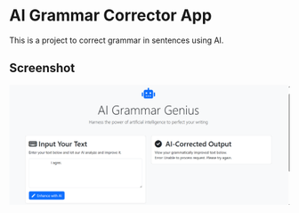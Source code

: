 # AI Grammar Corrector App

This is a project to correct grammar in sentences using AI.

## Screenshot

![Screenshot](./assets/screenshot.png)
